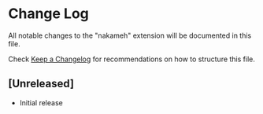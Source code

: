 # Change Log

All notable changes to the "nakameh" extension will be documented in this file.

Check [Keep a Changelog](http://keepachangelog.com/) for recommendations on how to structure this file.

## [Unreleased]

- Initial release
